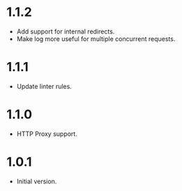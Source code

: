 # 1.1.2

- Add support for internal redirects.
- Make log more useful for multiple concurrent requests.

# 1.1.1

- Update linter rules.

# 1.1.0

- HTTP Proxy support.

# 1.0.1

- Initial version.
